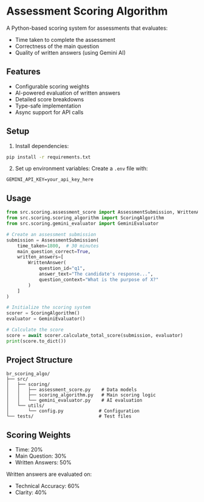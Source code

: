 # Assessment Scoring Algorithm

A Python-based scoring system for assessments that evaluates:
- Time taken to complete the assessment
- Correctness of the main question
- Quality of written answers (using Gemini AI)

## Features

- Configurable scoring weights
- AI-powered evaluation of written answers
- Detailed score breakdowns
- Type-safe implementation
- Async support for API calls

## Setup

1. Install dependencies:
```bash
pip install -r requirements.txt
```

2. Set up environment variables:
Create a `.env` file with:
```
GEMINI_API_KEY=your_api_key_here
```

## Usage

```python
from src.scoring.assessment_score import AssessmentSubmission, WrittenAnswer
from src.scoring.scoring_algorithm import ScoringAlgorithm
from src.scoring.gemini_evaluator import GeminiEvaluator

# Create an assessment submission
submission = AssessmentSubmission(
    time_taken=1800,  # 30 minutes
    main_question_correct=True,
    written_answers=[
        WrittenAnswer(
            question_id="q1",
            answer_text="The candidate's response...",
            question_context="What is the purpose of X?"
        )
    ]
)

# Initialize the scoring system
scorer = ScoringAlgorithm()
evaluator = GeminiEvaluator()

# Calculate the score
score = await scorer.calculate_total_score(submission, evaluator)
print(score.to_dict())
```

## Project Structure

```
br_scoring_algo/
├── src/
│   ├── scoring/
│   │   ├── assessment_score.py    # Data models
│   │   ├── scoring_algorithm.py   # Main scoring logic
│   │   └── gemini_evaluator.py    # AI evaluation
│   └── utils/
│       └── config.py             # Configuration
└── tests/                        # Test files
```

## Scoring Weights

- Time: 20%
- Main Question: 30%
- Written Answers: 50%

Written answers are evaluated on:
- Technical Accuracy: 60%
- Clarity: 40%
